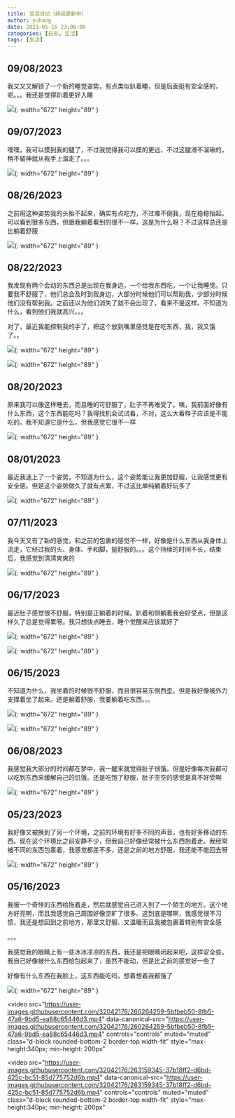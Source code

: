 ```yaml
---
title: 豆泡日记（持续更新中）
author: yuhang
date: 2023-05-16 23:06:00
categories: [日志, 生活]
tags: [生活]
---
```


## 09/08/2023

我又又又解锁了一个新的睡觉姿势，有点类似趴着睡，但是后面挺有安全感的，呃。。。我还是觉得趴着更好入睡

![](/assets/images/%E8%B1%86%E6%B3%A1%E6%97%A5%E8%AE%B0_20230908.jpeg){: width="672" height="89" }

## 09/07/2023

嘿嘿，我可以摸到我的腿了，不过我觉得我可以摸的更远，不过这腿滑不溜啾的，稍不留神就从我手上溜走了。。。

![](/assets/images/%E8%B1%86%E6%B3%A1%E6%97%A5%E8%AE%B0_20230907.jpeg){: width="672" height="89" }

## 08/26/2023

之前用这种姿势我的头抬不起来，确实有点吃力，不过难不倒我，现在稳稳抬起。可以看到很多东西，但跟我躺着看到的很不一样，这是为什么呀？不过这样总还是比躺着舒服

![](/assets/images/%E8%B1%86%E6%B3%A1%E6%97%A5%E8%AE%B0_20230826.jpeg){: width="672" height="89" }

## 08/22/2023

我发现有两个会动的东西总是出现在我身边，一个给我东西吃，一个让我睡觉。只要我不舒服了，他们总会及时到我身边，大部分时候他们可以帮助我，少部分时候他们没有帮到我。之前还以为他们消失了就不会出现了，看来不是这样。不知道为什么，看到他们我就高兴。。。

对了，最近我能控制我的手了，把这个放到嘴里感觉是在吃东西，我，我又饿了。。

![](/assets/images/%E8%B1%86%E6%B3%A1%E6%97%A5%E8%AE%B0_20230822_2.jpeg){: width="672" height="89" }

![](/assets/images/%E8%B1%86%E6%B3%A1%E6%97%A5%E8%AE%B0_20230822.jpeg){: width="672" height="89" }

## 08/20/2023

原来我可以像这样睡去，而且睡的可舒服了，肚子不再难受了。咦，我前面好像有什么东西，这个东西能吃吗？我得找机会试试看，不对，这么大看样子应该是不能吃的。我不知道它是什么，但我感觉它很不一样

![](/assets/images/%E8%B1%86%E6%B3%A1%E6%97%A5%E8%AE%B0_20230820.jpeg){: width="672" height="89" }

## 08/01/2023

最近我迷上了一个姿势，不知道为什么，这个姿势能让我更加舒服，让我感觉更有安全感。但是这个姿势做久了就有点累，不过这比单纯躺着好玩多了

![](/assets/images/%E8%B1%86%E6%B3%A1%E6%97%A5%E8%AE%B0_20230801.jpeg){: width="672" height="89" }

## 07/11/2023

我今天又有了新的感觉，和之前的包裹的感觉不一样，好像是什么东西从我身体上流走，它经过我的头、身体、手和脚，挺舒服的。。。这个持续的时间不长，结束后，我感觉到清清爽爽的

![](/assets/images/%E8%B1%86%E6%B3%A1%E6%97%A5%E8%AE%B0_20230711.jpeg){: width="672" height="89" }

## 06/17/2023

最近肚子感觉很不舒服，特别是正躺着的时候。趴着和侧躺着我会好受点，但是这样久了总是觉得累呀。我只想快点睡去，睡个觉醒来应该就好了

![](/assets/images/%E8%B1%86%E6%B3%A1%E6%97%A5%E8%AE%B0_20230617.jpeg){: width="672" height="89" }

![](/assets/images/%E8%B1%86%E6%B3%A1%E6%97%A5%E8%AE%B0_20230617_2.jpeg){: width="672" height="89" }

## 06/15/2023

不知道为什么，我坐着的时候很不舒服，而且很容易东倒西歪。但是我好像被外力支撑着坐了起来。还是躺着舒服，我要躺着吃东西。。。

![](/assets/images/%E8%B1%86%E6%B3%A1%E6%97%A5%E8%AE%B0_20230615_1.jpeg){: width="672" height="89" }

![](/assets/images/%E8%B1%86%E6%B3%A1%E6%97%A5%E8%AE%B0_20230615_2.jpeg){: width="672" height="89" }

## 06/08/2023

我感觉我大部分的时间都在梦中，我一醒来就觉得肚子很饿。但是好像每次我都可以吃到东西来缓解自己的饥饿。还是吃饱了舒服，肚子空空的感觉是真不好受啊

![](/assets/images/%E8%B1%86%E6%B3%A1%E6%97%A5%E8%AE%B0_20230608.jpeg){: width="672" height="89" }

## 05/23/2023

我好像又被换到了另一个环境，之前的环境有好多不同的声音，也有好多移动的东西。现在这个环境比之前安静不少，但我自己好像经常被什么东西抱着走。我经常被不同的东西包裹着，我感觉都差不多，还是之前的地方舒服，我还能不能回去呀

![](/assets/images/%E8%B1%86%E6%B3%A1%E6%97%A5%E8%AE%B0_20230523.jpeg){: width="672" height="89" }

## 05/16/2023

我被一个奇怪的东西给拖着走，然后就感觉自己进入到了一个陌生的地方。这个地方好亮啊，而且我感觉自己周围好像空旷了很多。这到底是哪啊，我感觉很不习惯，我还是想回到之前地方，那里又舒服、又温暖而且我被包裹着特别有安全感

。。。

我感觉我的眼睛上有一些冰冰凉凉的东西，我还是把眼睛闭起来吧，这样安全些。我自己好像被什么东西给包起来了，虽然不能动，但是比之前的感觉好一些了

好像有什么东西在我脸上，这东西能吃吗，想着想着我都饿了

![](/assets/images/%E8%B1%86%E6%B3%A1%E6%97%A5%E8%AE%B0_20230516.jpeg){: width="672" height="89" }

<video
  src="https://user-images.githubusercontent.com/32042176/260264259-5bfbeb50-8fb5-47a6-9bd5-ea88c65446d3.mp4"
  data-canonical-src="https://user-images.githubusercontent.com/32042176/260264259-5bfbeb50-8fb5-47a6-9bd5-ea88c65446d3.mp4"
  controls="controls"
  muted="muted"
  class="d-block rounded-bottom-2 border-top width-fit"
  style="max-height:340px; min-height: 200px"
></video>

<video
  src="https://user-images.githubusercontent.com/32042176/263159345-37b18ff2-d6bd-425c-bc51-85d775752d6b.mp4" data-canonical-src="https://user-images.githubusercontent.com/32042176/263159345-37b18ff2-d6bd-425c-bc51-85d775752d6b.mp4"
  controls="controls"
  muted="muted"
  class="d-block rounded-bottom-2 border-top width-fit"
  style="max-height:340px; min-height: 200px"
></video>